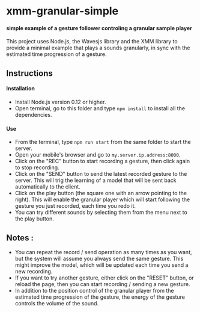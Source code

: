 # xmm-granular-simple

#### simple example of a gesture follower controling a granular sample player

This project uses Node.js, the Wavesjs library and the XMM library to provide a
minimal example that plays a sounds granularly, in sync with the estimated
time progression of a gesture.

## Instructions 

#### Installation

- Install Node.js version 0.12 or higher.
- Open terminal, go to this folder and type `npm install` to install all the
dependencies.

#### Use

- From the terminal, type `npm run start` from the same folder to start the
server.
- Open your mobile's browser and go to `my.server.ip.address:8000`.
- Click on the "REC" button to start recording a gesture, then click again to
stop recording.
- Click on the "SEND" button to send the latest recorded gesture to the server.
This will trig the learning of a model that will be sent back automatically to
the client.
- Click on the play button (the square one with an arrow pointing to the right).
This will enable the granular player which will start following the gesture you
just recorded, each time you redo it.
- You can try different sounds by selecting them from the menu next to the play
button.

## Notes :

- You can repeat the record / send operation as many times as you want, but 
the system will assume you always send the same gesture. This might improve the
model, which will be updated each time you send a new recording.
- If you want to try another gesture, either click on the "RESET" button, or
reload the page, then you can start recording / sending a new gesture.
- In addition to the position control of the granular player from the estimated
time progression of the gesture, the energy of the gesture controls the volume
of the sound.